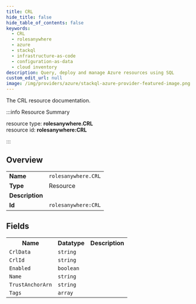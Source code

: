 ```yaml
---
title: CRL
hide_title: false
hide_table_of_contents: false
keywords:
  - CRL
  - rolesanywhere
  - azure
  - stackql
  - infrastructure-as-code
  - configuration-as-data
  - cloud inventory
description: Query, deploy and manage Azure resources using SQL
custom_edit_url: null
image: /img/providers/azure/stackql-azure-provider-featured-image.png
---
```

The CRL resource documentation.

:::info Resource Summary

<div class="row">
<div class="providerDocColumn">
<span>resource type:&nbsp;<b>rolesanywhere.CRL</b></span><br />
<span>resource id:&nbsp;<b>rolesanywhere:CRL</b></span><br />
</div>
</div>

:::

## Overview
<table><tbody>
<tr><td><b>Name</b></td><td><code>rolesanywhere.CRL</code></td></tr>
<tr><td><b>Type</b></td><td>Resource</td></tr>
<tr><td><b>Description</b></td><td></td></tr>
<tr><td><b>Id</b></td><td><code>rolesanywhere:CRL</code></td></tr>
</tbody></table>

## Fields
<table><tbody>
<tr><th>Name</th><th>Datatype</th><th>Description</th></tr>
<tr><td><code>CrlData</code></td><td><code>string</code></td><td></td></tr><tr><td><code>CrlId</code></td><td><code>string</code></td><td></td></tr><tr><td><code>Enabled</code></td><td><code>boolean</code></td><td></td></tr><tr><td><code>Name</code></td><td><code>string</code></td><td></td></tr><tr><td><code>TrustAnchorArn</code></td><td><code>string</code></td><td></td></tr><tr><td><code>Tags</code></td><td><code>array</code></td><td></td></tr>
</tbody></table>